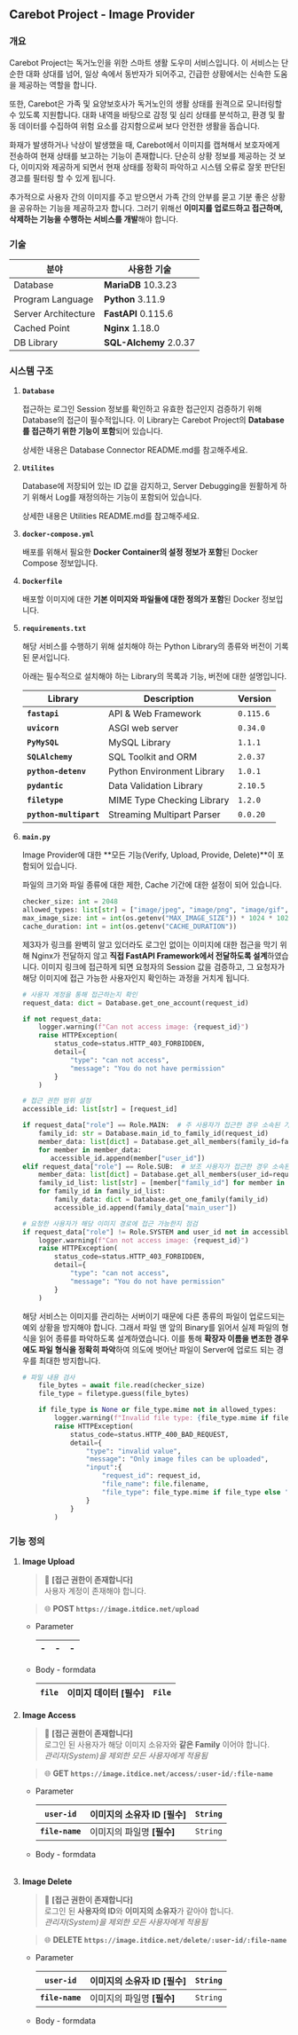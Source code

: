 ## Carebot Project - Image Provider

### 개요

Carebot Project는 독거노인을 위한 스마트 생활 도우미 서비스입니다. 이 서비스는 단순한 대화 상대를 넘어, 일상 속에서 동반자가 되어주고, 긴급한 상황에서는 신속한 도움을 제공하는 역할을 합니다.

또한, Carebot은 가족 및 요양보호사가 독거노인의 생활 상태를 원격으로 모니터링할 수 있도록 지원합니다. 대화 내역을 바탕으로 감정 및 심리 상태를 분석하고, 환경 및 활동 데이터를 수집하여 위험 요소를 감지함으로써 보다 안전한 생활을 돕습니다.

화재가 발생하거나 낙상이 발생했을 때, Carebot에서 이미지를 캡쳐해서 보호자에게 전송하여 현재 상태를 보고하는 기능이 존재합니다. 단순히 상황 정보를 제공하는 것 보다, 이미지와 제공하게 되면서 현재 상태를 정확히 파악하고 시스템 오류로 잘못 판단된 경고를 필터링 할 수 있게 됩니다.

추가적으로 사용자 간의 이미지를 주고 받으면서 가족 간의 안부를 묻고 기분 좋은 상황을 공유하는 기능을 제공하고자 합니다. 그러기 위해선 **이미지를 업로드하고 접근하며, 삭제하는 기능을 수행하는 서비스를 개발**해야 합니다.

### 기술

| **분야** | **사용한 기술** |
| --- | --- |
| Database | **MariaDB** 10.3.23 |
| Program Language | **Python** 3.11.9 |
| Server Architecture | **FastAPI** 0.115.6 |
| Cached Point | **Nginx** 1.18.0 |
| DB Library | **SQL-Alchemy** 2.0.37 |

### 시스템 구조

1. **`Database`**
    
    접근하는 로그인 Session 정보를 확인하고 유효한 접근인지 검증하기 위해 Database의 접근이 필수적입니다. 이 Library는 Carebot Project의 **Database를 접근하기 위한 기능이 포함**되어 있습니다.
    
    상세한 내용은 Database Connector README.md를 참고해주세요.
    
2. **`Utilites`**
    
    Database에 저장되어 있는 ID 값을 감지하고, Server Debugging을 원활하게 하기 위해서 Log를 재정의하는 기능이 포함되어 있습니다.
    
    상세한 내용은 Utilities README.md를 참고해주세요.
    
3. **`docker-compose.yml`**
    
    배포를 위해서 필요한 **Docker Container의 설정 정보가 포함**된 Docker Compose 정보입니다.
    
4. **`Dockerfile`**
    
    배포할 이미지에 대한 **기본 이미지와 파일들에 대한 정의가 포함**된 Docker 정보입니다.
    
5. **`requirements.txt`**
    
    해당 서비스를 수행하기 위해 설치해야 하는 Python Library의 종류와 버전이 기록된 문서입니다.
    
    아래는 필수적으로 설치해야 하는 Library의 목록과 기능, 버전에 대한 설명입니다.
    
    | Library | Description | Version |
    | --- | --- | --- |
    | **`fastapi`** | API & Web Framework | `0.115.6` |
    | **`uvicorn`** | ASGI web server | `0.34.0` |
    | **`PyMySQL`** | MySQL Library | `1.1.1` |
    | **`SQLAlchemy`** | SQL Toolkit and ORM | `2.0.37` |
    | **`python-detenv`** | Python Environment Library | `1.0.1` |
    | **`pydantic`** | Data Validation Library | `2.10.5` |
    | **`filetype`** | MIME Type Checking Library | `1.2.0` |
    | **`python-multipart`**  | Streaming Multipart Parser | `0.0.20` |
6. **`main.py`**
    
    Image Provider에 대한 **모든 기능(Verify, Upload, Provide, Delete)**이 포함되어 있습니다. 
    
    파일의 크기와 파일 종류에 대한 제한, Cache 기간에 대한 설정이 되어 있습니다.
    
    ```python
    checker_size: int = 2048
    allowed_types: list[str] = ["image/jpeg", "image/png", "image/gif", "image/webp"]
    max_image_size: int = int(os.getenv("MAX_IMAGE_SIZE")) * 1024 * 1024
    cache_duration: int = int(os.getenv("CACHE_DURATION"))
    ```
    
    제3자가 링크를 완벽히 알고 있더라도 로그인 없이는 이미지에 대한 접근을 막기 위해 Nginx가 전달하지 않고 **직접 FastAPI Framework에서 전달하도록 설계**하였습니다. 이미지 링크에 접근하게 되면 요청자의 Session 값을 검증하고, 그 요청자가 해당 이미지에 접근 가능한 사용자인지 확인하는 과정을 거치게 됩니다.
    
    ```python
    # 사용자 계정을 통해 접근하는지 확인
    request_data: dict = Database.get_one_account(request_id)
    
    if not request_data:
        logger.warning(f"Can not access image: {request_id}")
        raise HTTPException(
            status_code=status.HTTP_403_FORBIDDEN,
            detail={
                "type": "can not access",
                "message": "You do not have permission"
            }
        )
    
    # 접근 권한 범위 설정
    accessible_id: list[str] = [request_id]
    
    if request_data["role"] == Role.MAIN:  # 주 사용자가 접근한 경우 소속된 가족 이미지까지 접근 가능
        family_id: str = Database.main_id_to_family_id(request_id)
        member_data: list[dict] = Database.get_all_members(family_id=family_id)
        for member in member_data:
           accessible_id.append(member["user_id"])
    elif request_data["role"] == Role.SUB:  # 보조 사용자가 접근한 경우 소속된 주 사용자들의 이미지까지 접근 가능
        member_data: list[dict] = Database.get_all_members(user_id=request_id)
        family_id_list: list[str] = [member["family_id"] for member in member_data]
        for family_id in family_id_list:
            family_data: dict = Database.get_one_family(family_id)
            accessible_id.append(family_data["main_user"])
    
    # 요청한 사용자가 해당 이미지 경로에 접근 가능한지 점검
    if request_data["role"] != Role.SYSTEM and user_id not in accessible_id:
        logger.warning(f"Can not access image: {request_id}")
        raise HTTPException(
            status_code=status.HTTP_403_FORBIDDEN,
            detail={
                "type": "can not access",
                "message": "You do not have permission"
            }
        )
    ```
    
    해당 서비스는 이미지를 관리하는 서버이기 때문에 다른 종류의 파일이 업로드되는 예외 상황을 방지해야 합니다. 그래서 파일 맨 앞의 Binary를 읽어서 실제 파일의 형식을 읽어 종류를 파악하도록 설계하였습니다. 이를 통해 **확장자 이름을 변조한 경우에도 파일 형식을 정확히 파악**하여 의도에 벗어난 파일이 Server에 업로드 되는 경우를 최대한 방지합니다.
    
    ```python
    # 파일 내용 검사
        file_bytes = await file.read(checker_size)
        file_type = filetype.guess(file_bytes)
    
        if file_type is None or file_type.mime not in allowed_types:
            logger.warning(f"Invalid file type: {file_type.mime if file_type else 'unknown'}")
            raise HTTPException(
                status_code=status.HTTP_400_BAD_REQUEST,
                detail={
                    "type": "invalid value",
                    "message": "Only image files can be uploaded",
                    "input":{
                        "request_id": request_id,
                        "file_name": file.filename,
                        "file_type": file_type.mime if file_type else 'unknown'
                    }
                }
            )
    ```
    

### 기능 정의

1. **Image Upload**
    > 🔐 **[접근 권한이 존재합니다]** \
    사용자 계정이 존재해야 합니다.

    > 🌐 **POST `https://image.itdice.net/upload`**
    
    - Parameter

        | - | - | - |
        | --- | --- | --- |
    - Body - formdata
        
        | **`file`** | 이미지 데이터 **[필수]** | `File` |
        | --- | --- | --- |
        
2. **Image Access**
    > 🔐 **[접근 권한이 존재합니다]** \
    로그인 된 사용자가 해당 이미지 소유자와 **같은 Family** 이어야 합니다. \
    *관리자(System)을 제외한 모든 사용자에게 적용됨*

    > 🌐 **GET `https://image.itdice.net/access/:user-id/:file-name`**
    
    - Parameter

        | **`user-id`** | 이미지의 소유자 ID **[필수]** | `String` |
        | --- | --- | --- |
        | **`file-name`** | 이미지의 파일명 **[필수]** | `String` |
    - Body - formdata

        |  |  |  |
        | --- | --- | --- |
        
3. **Image Delete**
    > 🔐 **[접근 권한이 존재합니다]** \
    로그인 된 **사용자의 ID**와 **이미지의 소유자**가 같아야 합니다. \
    *관리자(System)을 제외한 모든 사용자에게 적용됨*

    > 🌐 **DELETE `https://image.itdice.net/delete/:user-id/:file-name`**
    
    - Parameter

        | **`user-id`** | 이미지의 소유자 ID **[필수]** | `String` |
        | --- | --- | --- |
        | **`file-name`** | 이미지의 파일명 **[필수]** | `String` |
    - Body - formdata

        |  |  |  |
        | --- | --- | --- |